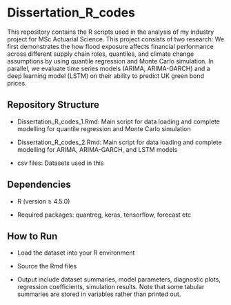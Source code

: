 
# Dissertation_R_codes 

This repository contains the R scripts used in the analysis of my industry project for MSc Actuarial Science. 
This project consists of two research: We first demonstrates the how flood exposure affects financial performance across different supply
chain roles, quantiles, and climate change assumptions by using quantile regression and
Monte Carlo simulation. In parallel, we evaluate time series models (ARIMA, ARIMA-GARCH) and a deep
learning model (LSTM) on their ability to predict UK green bond prices. 

## Repository Structure

- Dissertation_R_codes_1.Rmd: Main script for data loading and complete modelling for quantile regression and Monte Carlo simulation

- Dissertation_R_codes_2.Rmd: Main script for data loading and complete modelling for ARIMA, ARIMA-GARCH, and LSTM models

- csv files: Datasets used in this 

## Dependencies

- R (version ≥ 4.5.0)

- Required packages: quantreg, keras, tensorflow, forecast etc

## How to Run

- Load the dataset into your R environment

- Source the Rmd files

- Output include dataset summaries, model parameters, diagnostic plots, regression coefficients, simulation results. 
   Note that some tabular summaries are stored in variables rather than printed out.